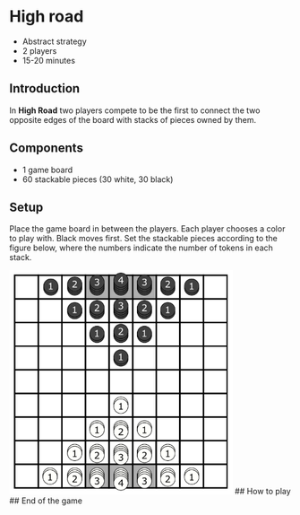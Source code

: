 # High road
* Abstract strategy
* 2 players
* 15-20 minutes
## Introduction
In **High Road** two players compete to be the first to connect the two opposite edges of the board with stacks of pieces owned by them.
## Components
* 1 game board
* 60 stackable pieces (30 white, 30 black)
## Setup
Place the game board in between the players. Each player chooses a color to play with. Black moves first. Set the stackable pieces according to the figure below, where the numbers indicate the number of tokens in each stack.

<img src="setup.png" alt="Initial setup" height="400"/>
## How to play
## End of the game
